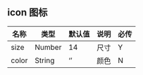 <!--
 * @Author: liszter@qq.com liszter@qq.com
 * @Date: 2023-01-30 16:03:24
 * @LastEditors: liszter@qq.com liszter@qq.com
 * @LastEditTime: 2023-05-06 09:56:29
 * @FilePath: \scale-ui\examples\docs\components\button\index.md
 * @Description: 这是默认设置,请设置`customMade`, 打开koroFileHeader查看配置 进行设置: https://github.com/OBKoro1/koro1FileHeader/wiki/%E9%85%8D%E7%BD%AE
-->
## icon 图标


  <s-icon color="#008cff" :size="54" class="s-icon-denglu-weixindenglu">
  </s-icon>


  <s-icon color="#008cff" :size="28" class="s-icon-denglu-weixindenglu">
  </s-icon>
  
  
<!-- <i class="s-icon-denglu-weixindenglu"></i> -->



名称 | 类型 | 默认值 | 说明 | 必传
-- | -- | -- | -- | --
size | Number | 14 | 尺寸 | Y
color | String | ‘’ | 颜色 | N


